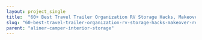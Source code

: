 ```yaml
---
layout: project_single
title:  "60+ Best Travel Trailer Organization RV Storage Hacks, Makeover, Remodel Ideas"
slug: "60-best-travel-trailer-organization-rv-storage-hacks-makeover-remodel-ideas"
parent: "aliner-camper-interior-storage"
---
```

 